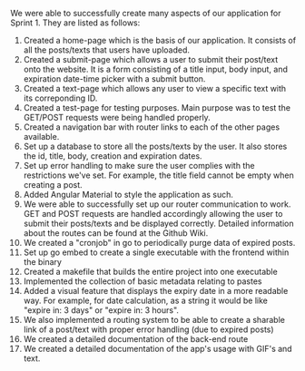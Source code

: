 We were able to successfully create many aspects of our application for Sprint 1. They are listed as follows:

1. Created a home-page which is the basis of our application. It consists of all the posts/texts that users have uploaded.
2. Created a submit-page which allows a user to submit their post/text onto the website. It is a form consisting of a title input, body input, and expiration date-time picker with a submit button.
3. Created a text-page which allows any user to view a specific text with its correponding ID.
4. Created a test-page for testing purposes. Main purpose was to test the GET/POST requests were being handled properly.
5. Created a navigation bar with router links to each of the other pages available.
6. Set up a database to store all the posts/texts by the user. It also stores the id, title, body, creation and expiration dates.
7. Set up error handling to make sure the user complies with the restrictions we've set. For example, the title field cannot be empty when creating a post.
8. Added Angular Material to style the application as such.
9. We were able to successfully set up our router communication to work. GET and POST requests are handled accordingly allowing the user to submit their posts/texts and be displayed correctly. Detailed information about the routes can be found at the Github Wiki.
10. We created a "cronjob" in go to periodically purge data of expired posts.
11. Set up go embed to create a single executable with the frontend within the binary
12. Created a makefile that builds the entire project into one executable
13. Implemented the collection of basic metadata relating to pastes
14. Added a visual feature that displays the expiry date in a more readable way. For example, for date calculation, as a string it would be like "expire in: 3 days" or "expire in: 3 hours". 
15. We also implemented a routing system to be able to create a sharable link of a post/text with proper error handling (due to expired posts)
16. We created a detailed documentation of the back-end route
17. We created a detailed documentation of the app's usage with GIF's and text. 
